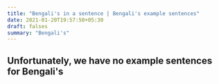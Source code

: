 ```yaml
---
title: "Bengali's in a sentence | Bengali's example sentences"
date: 2021-01-20T19:57:50+05:30
draft: falses
summary: "Bengali's"
---
```

## Unfortunately, we have no example sentences for Bengali's                 
